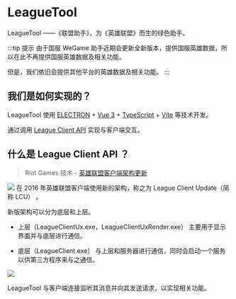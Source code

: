 # LeagueTool

LeagueTool ——《联盟助手》，为《英雄联盟》而生的绿色助手。

:::tip 提示
由于国服 WeGame 助手近期会更新全新版本，提供国服英雄数据，所以在此不再提供国服英雄数据及相关功能。

但是，我们依旧会提供其他平台的英雄数据及相关功能。
:::

## 我们是如何实现的？

LeagueTool 使用 [ELECTRON](https://www.electronjs.org/languages/zh-CN) +
[Vue 3](https://cn.vuejs.org/) +
[TypeScript](https://www.typescriptlang.org/zh/) +
[Vite](https://cn.vitejs.dev/)
等技术开发。

通过调用 [League Client API](#什么是-league-client-api-？) 实现与客户端交互。

## 什么是 League Client API ？

> Riot Games 技术 - [英雄联盟客户端架构更新](https://technology.riotgames.com/news/architecture-league-client-update)

![](https://technology.riotgames.com/sites/default/files/articles/40/lcuheader3.png)
在 2016 年英雄联盟客户端使用新的架构，称之为 League Client Update（简称 LCU） 。

新版架构可以分为底层和上层。

- 上层（LeagueClientUx.exe，LeagueClientUxRender.exe） 主要用于显示界面并与底层进行通信。

- 底层（LeagueClient.exe） 与上层和服务器进行通信，同时会启动一个服务以供第三方程序来与之通信。

![](https://static.developer.riotgames.com/img/docs/lol/lcu_architecture.png)

LeagueTool 与客户端连接监听其消息并向其发送请求，以实现相关功能。
